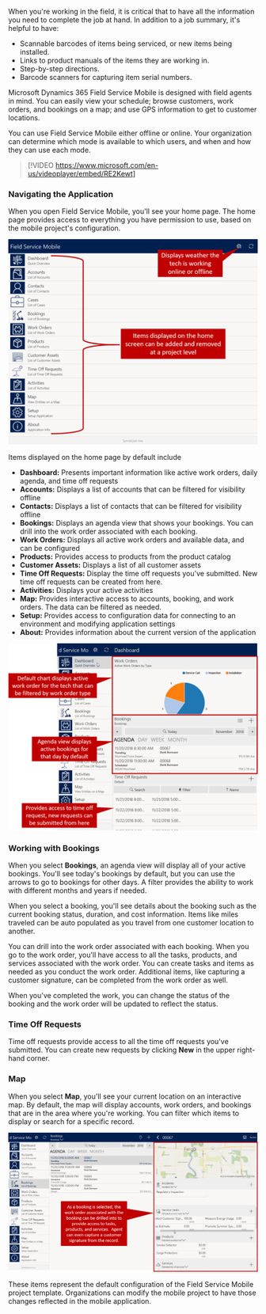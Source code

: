 When you're working in the field, it is critical that to have all the information you need to complete the job at hand. In addition to a job summary, it's helpful to have:

- Scannable barcodes of items being serviced, or new items being installed.
- Links to product manuals of the items they are working in.
- Step-by-step directions.
- Barcode scanners for capturing item serial numbers.

Microsoft Dynamics 365 Field Service Mobile is designed with field agents in mind. You can easily view your schedule; browse customers, work orders, and bookings on a map; and use GPS information to get to customer locations.

You can use Field Service Mobile either offline or online. Your organization can determine which mode is available to which users, and when and how they can use each mode.

> [!VIDEO https://www.microsoft.com/en-us/videoplayer/embed/RE2Kewt]

### Navigating the Application

When you open Field Service Mobile, you'll see your home page. The home page provides access to everything you have permission to use, based on the mobile project's configuration.

![Mobile Display](../media/MO-Unit1-1.png)

Items displayed on the home page by default include

- **Dashboard:** Presents important information like active work orders, daily agenda, and time off requests
- **Accounts:** Displays a list of accounts that can be filtered for visibility offline
- **Contacts:** Displays a list of contacts that can be filtered for visibility offline
- **Bookings:** Displays an agenda view that shows your bookings. You can drill into the work order associated with each booking.
- **Work Orders:** Displays all active work orders and available data, and can be configured
- **Products:** Provides access to products from the product catalog
- **Customer Assets:** Displays a list of all customer assets
- **Time Off Requests:** Display the time off requests you've submitted. New time off requests can be created from here.
- **Activities:** Displays your active activities 
- **Map:**  Provides interactive access to accounts, booking, and work orders. The data can be filtered as needed.
- **Setup:** Provides access to configuration data for connecting to an environment and modifying application settings
- **About:** Provides information about the current version of the application

![Mobile Dashboard](../media/MO-Unit1-2.png)

### Working with Bookings

When you select **Bookings**, an agenda view will display all of your active bookings. You'll see today's bookings by default, but you can use the arrows to go to bookings for other days. A filter provides the ability to work with different months and years if needed.

When you select a booking, you'll see details about the booking such as the current booking status, duration, and cost information. Items like miles traveled can be auto populated as you travel from one customer location to another.

You can drill into the work order associated with each booking. When you go to the work order, you'll have access to all the tasks, products, and services associated with the work order. You can create tasks and items as needed as you conduct the work order. Additional items, like capturing a customer signature, can be completed from the work order as well.

When you've completed the work, you can change the status of the booking and the work order will be updated to reflect the status. 

### Time Off Requests

Time off requests provide access to all the time off requests you've submitted. You can create new requests by clicking **New** in the upper right-hand corner.

### Map

When you select **Map**, you'll see your current location on an interactive map. By default, the map will display accounts, work orders, and bookings that are in the area where you're working. You can filter which items to display or search for a specific record.

![Competed Task Window](../media/MO-Unit1-3.png)

These items represent the default configuration of the Field Service Mobile project template. Organizations can modify the mobile project to have those changes reflected in the mobile application.